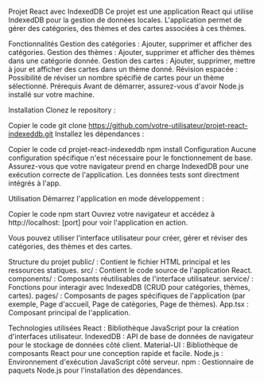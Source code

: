 Projet React avec IndexedDB
Ce projet est une application React qui utilise IndexedDB pour la gestion de données locales. L'application permet de gérer des catégories, des thèmes et des cartes associées à ces thèmes.

Fonctionnalités
Gestion des catégories : Ajouter, supprimer et afficher des catégories.
Gestion des thèmes : Ajouter, supprimer et afficher des thèmes dans une catégorie donnée.
Gestion des cartes : Ajouter, supprimer, mettre à jour et afficher des cartes dans un thème donné.
Révision espacée : Possibilité de réviser un nombre spécifié de cartes pour un thème sélectionné.
Prérequis
Avant de démarrer, assurez-vous d'avoir Node.js installé sur votre machine.

Installation
Clonez le repository :

Copier le code
git clone https://github.com/votre-utilisateur/projet-react-indexeddb.git
Installez les dépendances :

Copier le code
cd projet-react-indexeddb
npm install
Configuration
Aucune configuration spécifique n'est nécessaire pour le fonctionnement de base. Assurez-vous que votre navigateur prend en charge IndexedDB pour une exécution correcte de l'application.
Les données tests sont directment intégrés à l'app.

Utilisation
Démarrez l'application en mode développement :

Copier le code
npm start
Ouvrez votre navigateur et accédez à http://localhost: [port] pour voir l'application en action.

Vous pouvez utiliser l'interface utilisateur pour créer, gérer et réviser des catégories, des thèmes et des cartes.

Structure du projet
public/ : Contient le fichier HTML principal et les ressources statiques.
src/ : Contient le code source de l'application React.
components/ : Composants réutilisables de l'interface utilisateur.
service/ : Fonctions pour interagir avec IndexedDB (CRUD pour catégories, thèmes, cartes).
pages/ : Composants de pages spécifiques de l'application (par exemple, Page d'accueil, Page de catégories, Page de thèmes).
App.tsx : Composant principal de l'application.

Technologies utilisées
React : Bibliothèque JavaScript pour la création d'interfaces utilisateur.
IndexedDB : API de base de données de navigateur pour le stockage de données côté client.
Material-UI : Bibliothèque de composants React pour une conception rapide et facile.
Node.js : Environnement d'exécution JavaScript côté serveur.
npm : Gestionnaire de paquets Node.js pour l'installation des dépendances.
